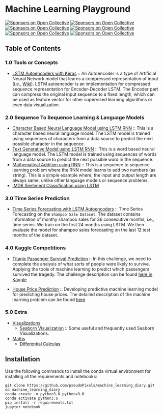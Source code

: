 # Machine Learning Playground
[![Sponsors on Open Collective](https://img.shields.io/badge/ML-Tensorflow-orange.svg?style=flat-square)](#sponsors)
[![Sponsors on Open Collective](https://img.shields.io/badge/ML-scikit--learn-blue.svg?style=flat-square)](#sponsors)
[![Sponsors on Open Collective](https://img.shields.io/badge/ML-Keras-lightgrey.svg?style=flat-square)](#sponsors)
[![Sponsors on Open Collective](https://img.shields.io/badge/python-3.6-brightgreen.svg?style=flat-square)](#sponsors)
[![Sponsors on Open Collective](https://img.shields.io/badge/license-MIT-brightgreen.svg?style=flat-square)](#sponsors)
[![Sponsors on Open Collective](https://img.shields.io/badge/debian-10+-blue.svg?style=flat-square)](#sponsors)




## Table of Contents

### 1.0 Tools or Concepts
* [LSTM Autoencoders with Keras](https://github.com/pseudoPixels/machine_learning_diary/blob/master/notebooks/LSTM_Autoencoders_with_Keras/LSTM_Autoencoders_with_Keras.ipynb) 
 :: An Autoencoder is a type of Artificial Neural Network model that learns a 
 compressed representation of input (i.e., [Wiki](https://en.wikipedia.org/wiki/Autoencoder)). 
 LSTM autoencoder is an implementation for compressed sequence representation 
 for Encoder-Decoder LSTM. The Encoder part can compress the original input sequence 
 to a fixed length, which can be used as feature vector for other supervised learning 
 algorithms or even data visualization.
 
### 2.0 Sequence To Sequence Learning & Language Models
* [Character Based Neural Language Model using LSTM RNN](https://github.com/pseudoPixels/machine_learning_diary/blob/master/notebooks/character_based_neural_language_model/character_based_neural_language_model.ipynb)
 :: This is a character based neural language model. The LSTM model
 is trained using sequences of characters from a data source to predict
 the next possible character in the sequence. 
* [Text Generative Model using LSTM RNN](https://github.com/pseudoPixels/machine_learning_diary/blob/master/notebooks/character_based_neural_language_model/character_based_neural_language_model.ipynb)
 :: This is a word based neural language model. The LSTM model
 is trained using sequences of words from a data source to predict
 the next possible word in the sequence.
* [Mathematical Addition using RNN](https://github.com/pseudoPixels/machine_learning_diary/blob/master/notebooks/mathematical_addition_using_RNN/mathematical_addition_using_RNN.ipynb)  :: This is a sequence to sequence learning problem where the RNN model learns to add two numbers (as string). This is a simple example where, the input and output length are always same, unlike other language models or sequence problems.
* [IMDB Sentiment Classification using LSTM]() 
  
   
### 3.0 Time Series Prediction
* [Time Series Forecasting with LSTM Autoencoders](https://github.com/pseudoPixels/machine_learning_diary/blob/master/notebooks/time_series_forecasting_using_LSTM_Autoencoder/time_series_forecasting_using_LSTM_Autoencoder.ipynb)
 :: Time Series Forecasting on the `Shampoo Sale Dataset`. The dataset contains information of monthy shampoo sales for 36 consecutive months, i.e., time series. We train on the first 24 months using LSTM. We then evaluate the model for shampoo sales forecasting on the last 12 test months of the dataset.


### 4.0 Kaggle Competitions
* [Titanic Passenger Survival Prediction](https://github.com/pseudoPixels/machine_learning_diary/blob/master/notebooks/Titanic/Titanic.ipynb) :: In this challenge, we need to complete the analysis of what sorts of people were likely to survive. Applying the tools of machine learning to predict which passengers survived the tragedy. The challenge
description can be found [here in Kaggle](https://www.kaggle.com/c/titanic/overview)

* [House Price Prediction](https://github.com/pseudoPixels/machine_learning_diary/blob/master/notebooks/Kaggle_HousePricePrediction/KaggleHousePricePrediction.ipynb) :: Developing predictive machine learning model for predicting
house prices. The detailed description of the machine learning problem can be found [here](https://www.kaggle.com/c/house-prices-advanced-regression-techniques)



### 5.0 Extra
* [Visualizations]()
    * [Seaborn Visualization](https://github.com/pseudoPixels/machine_learning_diary/blob/master/notebooks/Visualizations/SeabornVizualization.ipynb) :: Some useful and frequently used Seaborn Visualizations.
* [Maths]()
    * [Differential Calculas]()


## Installation
Use the following commands to install the conda virtual environment for installing all the requirements and notebooks:
```buildoutcfg
git clone https://github.com/pseudoPixels/machine_learning_diary.git
cd machine_learning_diary
conda create -n python3.6 python=3.6
conda activate python3.6
pip install -r requirements.txt
jupyter notebook
```